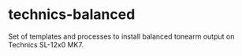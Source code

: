 # technics-balanced
 Set of templates and processes to install balanced tonearm output on Technics SL-12x0 MK7.
